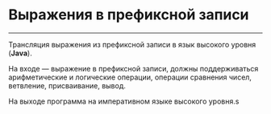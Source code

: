 # Выражения в префиксной записи 

---

Трансляция выражения из префиксной записи в язык высокого уровня (__Java__). 

На входе — выражение в префиксной записи, должны поддерживаться арифметические и логические операции, операции сравнения чисел, ветвление, присваивание, вывод. 

На выходе программа на императивном языке высокого уровня.s